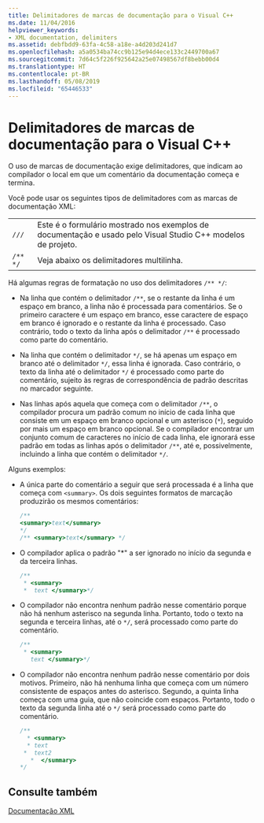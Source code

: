 ```yaml
---
title: Delimitadores de marcas de documentação para o Visual C++
ms.date: 11/04/2016
helpviewer_keywords:
- XML documentation, delimiters
ms.assetid: debfbdd9-63fa-4c58-a18e-a4d203d241d7
ms.openlocfilehash: a5a0534ba74cc9b125e94d4ece133c2449700a67
ms.sourcegitcommit: 7d64c5f226f925642a25e07498567df8bebb00d4
ms.translationtype: HT
ms.contentlocale: pt-BR
ms.lasthandoff: 05/08/2019
ms.locfileid: "65446533"
---
```

# <a name="delimiters-for-visual-c-documentation-tags"></a>Delimitadores de marcas de documentação para o Visual C++

O uso de marcas de documentação exige delimitadores, que indicam ao compilador o local em que um comentário da documentação começa e termina.

Você pode usar os seguintes tipos de delimitadores com as marcas de documentação XML:

| | |
|-|-|
| `///` | Este é o formulário mostrado nos exemplos de documentação e usado pelo Visual Studio C++ modelos de projeto.  |
| `/** */`  | Veja abaixo os delimitadores multilinha.  |

Há algumas regras de formatação no uso dos delimitadores `/** */`:

- Na linha que contém o delimitador `/**`, se o restante da linha é um espaço em branco, a linha não é processada para comentários. Se o primeiro caractere é um espaço em branco, esse caractere de espaço em branco é ignorado e o restante da linha é processado. Caso contrário, todo o texto da linha após o delimitador `/**` é processado como parte do comentário.

- Na linha que contém o delimitador `*/`, se há apenas um espaço em branco até o delimitador `*/`, essa linha é ignorada. Caso contrário, o texto da linha até o delimitador `*/` é processado como parte do comentário, sujeito às regras de correspondência de padrão descritas no marcador seguinte.

- Nas linhas após aquela que começa com o delimitador `/**`, o compilador procura um padrão comum no início de cada linha que consiste em um espaço em branco opcional e um asterisco (`*`), seguido por mais um espaço em branco opcional. Se o compilador encontrar um conjunto comum de caracteres no início de cada linha, ele ignorará esse padrão em todas as linhas após o delimitador `/**`, até e, possivelmente, incluindo a linha que contém o delimitador `*/`.

Alguns exemplos:

- A única parte do comentário a seguir que será processada é a linha que começa com `<summary>`. Os dois seguintes formatos de marcação produzirão os mesmos comentários:

    ```cpp
    /**
    <summary>text</summary>
    */
    /** <summary>text</summary> */
    ```

- O compilador aplica o padrão "\*" a ser ignorado no início da segunda e da terceira linhas.

    ```cpp
    /**
     * <summary>
     *  text </summary>*/
    ```

- O compilador não encontra nenhum padrão nesse comentário porque não há nenhum asterisco na segunda linha. Portanto, todo o texto na segunda e terceira linhas, até o `*/`, será processado como parte do comentário.

    ```cpp
    /**
     * <summary>
       text </summary>*/
    ```

- O compilador não encontra nenhum padrão nesse comentário por dois motivos. Primeiro, não há nenhuma linha que começa com um número consistente de espaços antes do asterisco. Segundo, a quinta linha começa com uma guia, que não coincide com espaços. Portanto, todo o texto da segunda linha até o `*/` será processado como parte do comentário.

    ```cpp
    /**
      * <summary>
      * text
     *  text2
       *  </summary>
    */
    ```

## <a name="see-also"></a>Consulte também

[Documentação XML](xml-documentation-visual-cpp.md)

